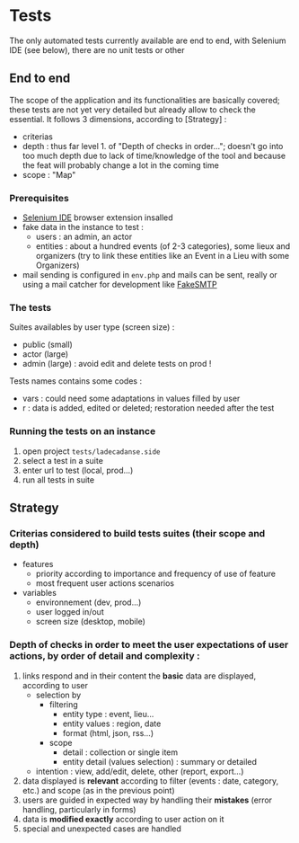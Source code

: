 # Tests

The only automated tests currently available are end to end, with Selenium IDE (see below), there are no unit tests or other

## End to end

The scope of the application and its functionalities are basically covered; these tests are not yet very detailed but already allow to check the essential. It follows 3 dimensions, according to [Strategy] :
- criterias
- depth : thus far level 1. of "Depth of checks in order..."; doesn't go into too much depth due to lack of time/knowledge of the tool and because the feat will probably change a lot in the coming time
- scope : "Map"

### Prerequisites

- [Selenium IDE](https://www.selenium.dev/selenium-ide/) browser extension insalled
- fake data in the instance to test :
    - users : an admin, an actor
    - entities : about a hundred events (of 2-3 categories), some lieux and organizers (try to link these entities like an Event in a Lieu with some Organizers)
- mail sending is configured in `env.php` and mails can be sent, really or using a mail catcher for development like [FakeSMTP](https://nilhcem.com/FakeSMTP/)

### The tests

Suites availables by user type (screen size) :
- public (small)
- actor (large)
- admin (large) : avoid edit and delete tests on prod !

Tests names contains some codes :
- vars : could need some adaptations in values filled by user
- r : data is added, edited or deleted; restoration needed after the test

### Running the tests on an instance

1. open project `tests/ladecadanse.side`
1. select a test in a suite
1. enter url to test (local, prod...)
1. run all tests in suite

## Strategy

### Criterias considered to build tests suites (their scope and depth)

- features
    - priority according to importance and frequency of use of feature
    - most frequent user actions scenarios
- variables
    - environnement (dev, prod...)
    - user logged in/out
    - screen size (desktop, mobile)

### Depth of checks in order to meet the user expectations of user actions, by order of detail and complexity :

1. links respond and in their content the **basic** data are displayed, according to user
    - selection by
        - filtering
            - entity type : event, lieu...
            - entity values : region, date
            - format (html, json, rss...)
        - scope
            - detail : collection or single item
            - entity detail (values selection) : summary or detailed
    - intention : view, add/edit, delete, other (report, export...)
1. data displayed is **relevant** according to filter (events : date, category, etc.) and scope (as in the previous point)
1. users are guided in expected way by handling their **mistakes** (error handling, particularly in forms)
1. data is **modified exactly** according to user action on it
1. special and unexpected cases are handled